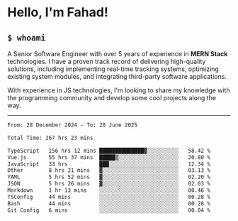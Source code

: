 <h1>Hello, I'm Fahad!</h1>

<h2><code>$ whoami</code></h2>

A Senior Software Engineer with over 5 years of experience in **MERN Stack** technologies. I have a proven track record of delivering high-quality solutions, including implementing real-time tracking systems, optimizing existing system modules, and integrating third-party software applications.

With experience in JS technologies, I'm looking to share my knowledge with the programming community and develop some cool projects along the way.

---

<!--START_SECTION:waka-->

```txt
From: 28 December 2024 - To: 28 June 2025

Total Time: 267 hrs 23 mins

TypeScript   156 hrs 12 mins ██████████████▓░░░░░░░░░░   58.42 %
Vue.js       55 hrs 37 mins  █████▒░░░░░░░░░░░░░░░░░░░   20.80 %
JavaScript   33 hrs          ███░░░░░░░░░░░░░░░░░░░░░░   12.34 %
Other        8 hrs 21 mins   ▓░░░░░░░░░░░░░░░░░░░░░░░░   03.13 %
YAML         5 hrs 52 mins   ▓░░░░░░░░░░░░░░░░░░░░░░░░   02.20 %
JSON         5 hrs 26 mins   ▓░░░░░░░░░░░░░░░░░░░░░░░░   02.03 %
Markdown     1 hr 13 mins    ░░░░░░░░░░░░░░░░░░░░░░░░░   00.46 %
TSConfig     44 mins         ░░░░░░░░░░░░░░░░░░░░░░░░░   00.28 %
Bash         44 mins         ░░░░░░░░░░░░░░░░░░░░░░░░░   00.28 %
Git Config   6 mins          ░░░░░░░░░░░░░░░░░░░░░░░░░   00.04 %
```

<!--END_SECTION:waka-->

<!--
**heyFahad/heyFahad** is a ✨ _special_ ✨ repository because its `README.md` (this file) appears on your GitHub profile.

Here are some ideas to get you started:

- 🔭 I’m currently working on ...
- 🌱 I’m currently learning ...
- 👯 I’m looking to collaborate on ...
- 🤔 I’m looking for help with ...
- 💬 Ask me about ...
- 📫 How to reach me: ...
- 😄 Pronouns: ...
- ⚡ Fun fact: ...
-->
